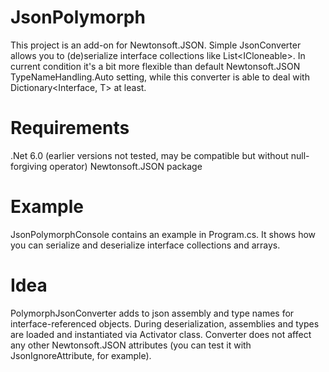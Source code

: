 # JsonPolymorph
This project is an add-on for Newtonsoft.JSON. Simple JsonConverter allows you to (de)serialize interface collections like List\<ICloneable>. In current condition it's a bit more flexible than default Newtonsoft.JSON TypeNameHandling.Auto setting, while this converter is able to deal with Dictionary<Interface, T> at least.

# Requirements
.Net 6.0 (earlier versions not tested, may be compatible but without null-forgiving operator)
Newtonsoft.JSON package

# Example
JsonPolymorphConsole contains an example in Program.cs. It shows how you can serialize and deserialize interface collections and arrays.

# Idea
PolymorphJsonConverter adds to json assembly and type names for interface-referenced objects. During deserialization, assemblies and types are loaded and instantiated via Activator class.
Converter does not affect any other Newtonsoft.JSON attributes (you can test it with JsonIgnoreAttribute, for example).
